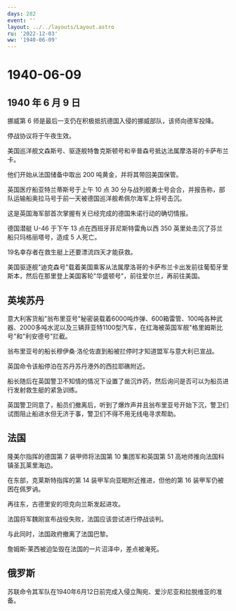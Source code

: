 ```yaml
---
days: 282
event: ''
layout: ../../layouts/Layout.astro
ru: '2022-12-03'
ww: '1940-06-09'
---
```


# 1940-06-09

## 1940 年 6 月 9 日

挪威第 6 师是最后一支仍在积极抵抗德国入侵的挪威部队，该师向德军投降。

停战协议将于午夜生效。

美国巡洋舰文森斯号、驱逐舰特鲁克斯顿号和辛普森号抵达法属摩洛哥的卡萨布兰卡。

他们开始从法国储备中取出 200 吨黄金，并将其带回美国保管。

英国医疗船亚特兰蒂斯号于上午 10 点 30
分与战列舰勇士号会合，并报告称，部队运输船奥拉马号于前一天被德国巡洋舰希佩尔海军上将号击沉。

这是英国海军部首次掌握有关已经完成的德国朱诺行动的确切情报。

德国潜艇 U-46 于下午 13 点在西班牙菲尼斯特雷角以西 350
英里处击沉了芬兰船只玛格丽塔号，造成 5 人死亡。

19名幸存者在救生艇上还要漂流四天才能获救。

美国驱逐舰"迪克森号"载着美国乘客从法属摩洛哥的卡萨布兰卡出发前往葡萄牙里斯本，然后在那里登上美国客轮"华盛顿号"，前往爱尔兰，再前往美国。

## 英埃苏丹

意大利客货船"翁布里亚号"秘密装载着6000吨炸弹、600箱雷管、100吨各种武器、2000多吨水泥以及三辆菲亚特1100型汽车，在红海被英国军舰"格里姆斯比号"和"利安德号"拦截。

翁布里亚号的船长穆伊桑·洛伦佐直到船被拦停时才知道盟军与意大利已宣战。

英国命令该船停泊在苏丹苏丹港外的西拉耶礁附近。

船长随后在英国警卫不知情的情况下设置了凿沉炸药，然后询问是否可以为船员进行发射救生艇的紧急训练。

英国警卫同意了，船员们撤离后，听到了爆炸声并且翁布里亚号开始下沉，警卫们试图阻止船进水但无济于事，警卫们不得不用无线电寻求帮助。

## 法国

隆美尔指挥的德国第 7 装甲师将法国第 10 集团军和英国第 51
高地师推向法国科镇圣瓦莱里海边。

在东部，克莱斯特指挥的第 14 装甲军向亚眠附近推进，但他的第 16
装甲军仍被困在佩罗讷。

再往东，古德里安的坦克向兰斯发起进攻。

法国将军魏刚宣布战役失败，法国应该尝试进行停战谈判。

与此同时，法国政府撤离了法国巴黎。

詹姆斯·莱西被迫坠毁在法国的一片沼泽中，差点被淹死。

## 俄罗斯

苏联命令其军队在1940年6月12日前完成入侵立陶宛、爱沙尼亚和拉脱维亚的准备。